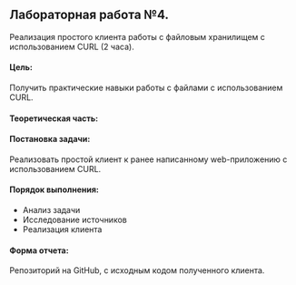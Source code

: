 ## Лабораторная работа №4.
Реализация простого клиента работы с файловым хранилищем с использованием CURL (2 часа).

#### Цель:
Получить практические навыки работы с файлами с использованием CURL.

#### Теоретическая часть:

#### Постановка задачи: 
Реализовать простой клиент к ранее написанному web-приложению с использованием CURL.

#### Порядок выполнения:
+ Анализ задачи
+ Исследование источников
+ Реализация клиента

#### Форма отчета:
Репозиторий на GitHub, с исходным кодом полученного клиента.